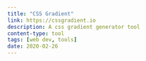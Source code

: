 ```yaml
---
title: "CSS Gradient"
link: https://cssgradient.io
description: A css gradient generator tool
content-type: tool
tags: [web dev, tools]
date: 2020-02-26
---
```

